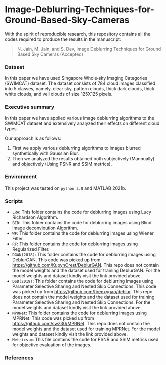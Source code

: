 # Image-Deblurring-Techniques-for-Ground-Based-Sky-Cameras
With the spirit of reproducible research, this repository contains all the codes required to produce the results in the manuscript:

> N. Jain, M. Jain, and S. Dev, Image Deblurring Techniques for Ground Based Sky Cameras (Accepted)

### Dataset
In this paper we have used Singapore Whole‐sky Imaging Categories (SWIMCAT) dataset. The dataset consists of $784$ cloud images classified into 5 classes, namely, clear sky, pattern clouds, thick dark clouds, thick white clouds, and veil clouds of size 125X125 pixels.

### Executive summary
In this paper we have applied various image deblurring algorithms to the SWIMCAT dataset and extensively analyzed their effects on different cloud types. 

Our approach is as follows:
1. First we apply various deblurring algorithms to images blurred synthetically with Gaussian Blur. 
2. Then we analyzed the results obtained both subjectively (Mannually) and objectively (Using PSNR and SSIM metrics).

### Environment 
This project was tested on `python 3.8` and MATLAB 2021b.

### Scripts
+ `LRA`: This folder contains the code for deblurring images using Lucy Richardson Algorithm.
+ `BID`: This folder contains the code for deblurring images using Blind image deconvloution Algorithm.
+ `WF`: This folder contains the code for deblurring images using Wiener Filter.
+ `RF`: This folder contains the code for deblurring images using Regularized Filter.
+ `DGAN(2018)`: This folder contains the code for deblurring images using DeblurGAN. This code was picked up from https://github.com/KupynOrest/DeblurGAN. This repo does not contain the model weights and the dataset used for training DeblurGAN. For the model weights and dataset kindly visit the link provided above.
+ `DSD(2019)`: This folder contains the code for deblurring images using Parameter Selective Sharing and Nested Skip Connections. This code was picked up from https://github.com/firenxygao/deblur. This repo does not contain the model weights and the dataset used for training Parameter Selective Sharing and Nested Skip Connections. For the model weights and dataset kindly visit the link provided above.
+ `MPRNet`: This folder contains the code for deblurring images using MPRNet. This code was picked up from https://github.com/swz30/MPRNet. This repo does not contain the model weights and the dataset used for training MPRNet. For the model weights and dataset kindly visit the link provided above.
+ `Metrics.m`: This file contains the code for PSNR and SSIM metrics used for objective evaluation of the images.

### References
